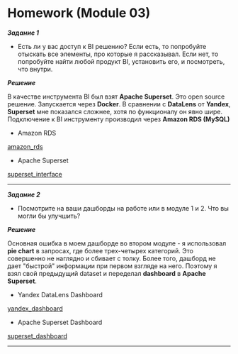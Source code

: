 # Homework (Module 03)

***Задание 1***

- Есть ли у вас доступ к BI решению? Если есть, то попробуйте отыскать все элементы, про которые я рассказывал. Если нет, то попробуйте найти любой продукт BI, установить его, и посмотреть, что внутри.

***Решение***

В качестве инструмента BI был взят **Apache Superset**. Это open source решение. Запускается через **Docker**. В сравнении с **DataLens** от **Yandex**,  **Superset** мне показался сложнее, хотя по функционалу он явно шире. Подключение к BI инструменту производил через **Amazon RDS (MySQL)**

- Amazon RDS

[amazon_rds]()

- Apache Superset

[superset_interface]()

***

***Задание 2***

- Посмотрите на ваши дашборды на работе или в модуле 1 и 2. Что вы могли бы улучшить?

***Решение***

Основная ошибка в моем дашборде во втором модуле - я использовал **pie chart** в запросах, где более трех-четырех категорий. Это совершенно не наглядно и сбивает с толку. Более того, дашборд не дает "быстрой" информации при первом взгляде на него. Поэтому я взял свой предыдущий dataset и переделал **dashboard** в **Apache Superset**.

- Yandex DataLens Dashboard

[yandex_dashboard]()


- Apache Superset Dashboard

[superset_dashboard]()

***